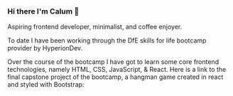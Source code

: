 ### Hi there I'm Calum 👋

Aspiring frontend developer, minimalist, and coffee enjoyer.

To date I have been working through the DfE skills for life bootcamp provider by HyperionDev.

Over the course of the bootcamp I have got to learn some core frontend technologies, namely HTML, CSS, JavaScript, & React.
Here is a link to the final capstone project of the bootcamp, a hangman game created in react and styled with Bootstrap:






